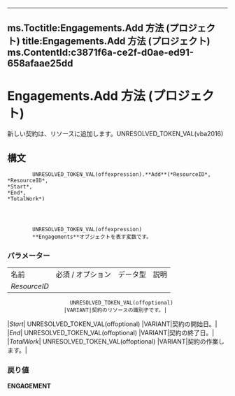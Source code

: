 

---
ms.Toctitle:Engagements.Add 方法 (プロジェクト)
title:Engagements.Add 方法 (プロジェクト)
ms.ContentId:c3871f6a-ce2f-d0ae-ed91-658afaae25dd
---
# Engagements.Add 方法 (プロジェクト)




新しい契約は、リソースに追加します。UNRESOLVED_TOKEN_VAL(vba2016)

## 構文

            UNRESOLVED_TOKEN_VAL(offexpression).**Add**(*ResourceID*, 
    *ResourceID*, 
    *Start*, 
    *End*, 
    *TotalWork*)




            UNRESOLVED_TOKEN_VAL(offexpression)
            **Engagements**オブジェクトを表す変数です。

### パラメーター

|||||
|---|---|---|---|
|名前|必須 / オプション|データ型|説明|
|*ResourceID*|
                        UNRESOLVED_TOKEN_VAL(offoptional)
                      |VARIANT|契約のリソースの識別子です。|
|*Start*|
                        UNRESOLVED_TOKEN_VAL(offoptional)
                      |VARIANT|契約の開始日。|
|*End*|
                        UNRESOLVED_TOKEN_VAL(offoptional)
                      |VARIANT|契約の終了日。|
|*TotalWork*|
                        UNRESOLVED_TOKEN_VAL(offoptional)
                      |VARIANT|契約の作業します。|



### 戻り値
**ENGAGEMENT**






